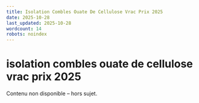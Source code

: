 ```yaml
---
title: Isolation Combles Ouate De Cellulose Vrac Prix 2025
date: 2025-10-28
last_updated: 2025-10-28
wordcount: 14
robots: noindex
---
```


# isolation combles ouate de cellulose vrac prix 2025

Contenu non disponible – hors sujet.